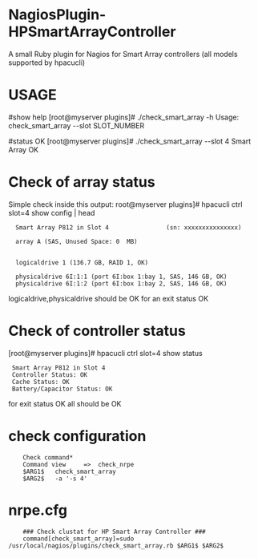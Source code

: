 NagiosPlugin-HPSmartArrayController
===================================

A small Ruby plugin for Nagios for Smart Array controllers (all models supported by hpacucli)

USAGE
===================================
#show help
[root@myserver plugins]# ./check_smart_array -h
Usage: check_smart_array --slot SLOT_NUMBER 



#status OK
[root@myserver plugins]# ./check_smart_array --slot 4
    Smart Array OK




Check of array status
=====================

Simple check inside this output:
root@myserver plugins]#  hpacucli ctrl  slot=4  show config | head

      Smart Array P812 in Slot 4                (sn: xxxxxxxxxxxxxxx)

      array A (SAS, Unused Space: 0  MB)


      logicaldrive 1 (136.7 GB, RAID 1, OK)

      physicaldrive 6I:1:1 (port 6I:box 1:bay 1, SAS, 146 GB, OK)
      physicaldrive 6I:1:2 (port 6I:box 1:bay 2, SAS, 146 GB, OK)


logicaldrive,physicaldrive should be OK for an exit status OK

Check of controller status
==========================

[root@myserver plugins]#  hpacucli ctrl  slot=4  show status

     Smart Array P812 in Slot 4
     Controller Status: OK
     Cache Status: OK
     Battery/Capacitor Status: OK


for exit status OK all should be OK


check configuration
===================
        Check command*     	 
        Command view	 =>  check_nrpe
        $ARG1$	 check_smart_array
        $ARG2$	 -a '-s 4'


nrpe.cfg
========
        ### Check clustat for HP Smart Array Controller ###
        command[check_smart_array]=sudo /usr/local/nagios/plugins/check_smart_array.rb $ARG1$ $ARG2$
